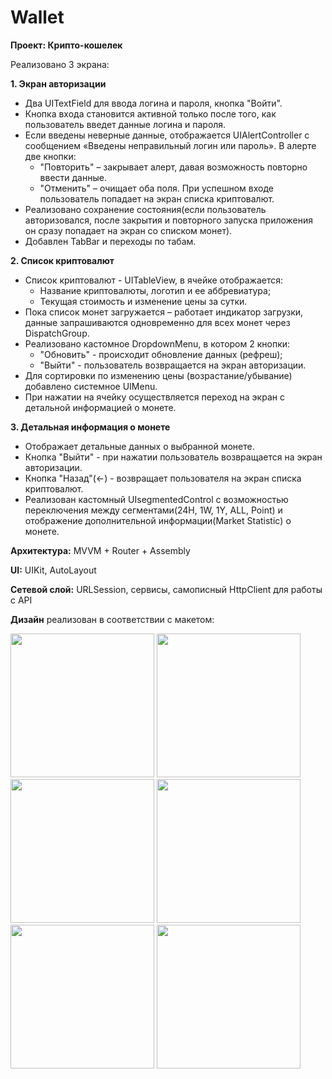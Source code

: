 # Wallet
**Проект: Крипто-кошелек**

Реализовано 3 экрана:

**1. Экран авторизации**
- Два UITextField для ввода логина и пароля, кнопка "Войти".
- Кнопка входа становится активной только после того, как пользователь введет данные логина и пароля.
- Если введены неверные данные, отображается UIAlertController с сообщением «Введены неправильный логин или пароль». В алерте две кнопки:
   - "Повторить" – закрывает алерт, давая возможность повторно ввести данные.
   - "Отменить" – очищает оба поля.
При успешном входе пользователь попадает на экран списка криптовалют.
- Реализовано сохранение состояния(если пользователь авторизовался, после закрытия и повторного запуска приложения он сразу попадает на экран со списком монет).
- Добавлен TabBar и переходы по табам.

**2. Список криптовалют**
- Список криптовалют - UITableView, в ячейке отображается:
   - Название криптовалюты, логотип и ее аббревиатура;
   - Текущая стоимость и изменение цены за сутки.
- Пока список монет загружается – работает индикатор загрузки, данные запрашиваются одновременно для всех монет через DispatchGroup.
- Реализовано кастомное DropdownMenu, в котором 2 кнопки:
   - "Обновить" - происходит обновление данных (рефреш);
   - "Выйти" - пользователь возвращается на экран авторизации.
- Для сортировки по изменению цены (возрастание/убывание) добавлено системное UIMenu.
- При нажатии на ячейку осуществляется переход на экран с детальной информацией о монете.

**3. Детальная информация о монете**
- Отображает детальные данных о выбранной монете.
- Кнопка "Выйти" - при нажатии пользователь возвращается на экран авторизации.
- Кнопка "Назад"(<-) - возвращает пользователя на экран списка криптовалют.
- Реализован кастомный UIsegmentedControl с возможностью переключения между сегментами(24H, 1W, 1Y, ALL, Point) и отображение дополнительной информации(Market Statistic) о монете.

**Архитектура:** MVVM + Router + Assembly

**UI:** UIKit, AutoLayout

**Сетевой слой:** URLSession, сервисы, самописный HttpClient для работы с API 

**Дизайн** реализован в соответствии с макетом:

<img src="https://github.com/user-attachments/assets/5a8f476b-a8bc-466d-83ea-2fee03c486ad" width="230">
<img src="https://github.com/user-attachments/assets/4360351b-33d9-43c8-b66d-50bc307c538e" width="230">
<img src="https://github.com/user-attachments/assets/c5ab4d26-a3e7-4516-bd89-d94ebba56289" width="230">
<img src="https://github.com/user-attachments/assets/2c9b3c16-ef80-4198-b428-5533fa5d098e" width="230">
<img src="https://github.com/user-attachments/assets/9a9dc309-2b9a-4bba-9196-d2bbbc868330" width="230">
<img src="https://github.com/user-attachments/assets/d3be5a5a-be2f-4759-86bf-0b49659de7ec" width="230">






  



